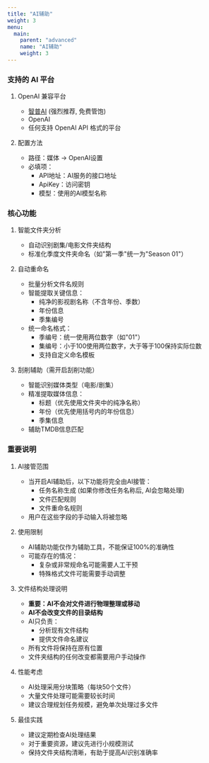 ```yaml
---
title: "AI辅助"
weight: 3
menu:
  main:
    parent: "advanced"
    name: "AI辅助"
    weight: 3
---
```



### 支持的 AI 平台
1. OpenAI 兼容平台
   - [智普AI](https://open.bigmodel.cn) (强烈推荐, 免费管饱)
   - OpenAI
   - 任何支持 OpenAI API 格式的平台
   
2. 配置方法
   - 路径：媒体 -> OpenAI设置
   - 必填项：
     - API地址：AI服务的接口地址
     - ApiKey：访问密钥
     - 模型：使用的AI模型名称

### 核心功能

1. 智能文件夹分析
   - 自动识别剧集/电影文件夹结构
   - 标准化季度文件夹命名（如"第一季"统一为"Season 01"）

2. 自动重命名
   - 批量分析文件名规则
   - 智能提取关键信息：
     - 纯净的影视剧名称（不含年份、季数）
     - 年份信息
     - 季集编号
   - 统一命名格式：
     - 季编号：统一使用两位数字（如"01"）
     - 集编号：小于100使用两位数字，大于等于100保持实际位数
     - 支持自定义命名模板

3. 刮削辅助（需开启刮削功能）
   - 智能识别媒体类型（电影/剧集）
   - 精准提取媒体信息：
     - 标题（优先使用文件夹中的纯净名称）
     - 年份（优先使用括号内的年份信息）
     - 季集信息
   - 辅助TMDB信息匹配

### 重要说明

1. AI接管范围
   - 当开启AI辅助后，以下功能将完全由AI接管：
     - 任务名称生成 (如果你修改任务名称后, AI会忽略处理)
     - 文件匹配规则
     - 文件重命名规则
   - 用户在这些字段的手动输入将被忽略

2. 使用限制
   - AI辅助功能仅作为辅助工具，不能保证100%的准确性
   - 可能存在的情况：
     - 复杂或非常规命名可能需要人工干预
     - 特殊格式文件可能需要手动调整

3. 文件结构处理说明
   - **重要：AI不会对文件进行物理整理或移动**
   - **AI不会改变文件的目录结构**
   - AI只负责：
     - 分析现有文件结构
     - 提供文件命名建议
   - 所有文件将保持在原有位置
   - 文件夹结构的任何改变都需要用户手动操作

4. 性能考虑
   - AI处理采用分块策略（每块50个文件）
   - 大量文件处理可能需要较长时间
   - 建议合理规划任务规模，避免单次处理过多文件

5. 最佳实践
   - 建议定期检查AI处理结果
   - 对于重要资源，建议先进行小规模测试
   - 保持文件夹结构清晰，有助于提高AI识别准确率

        